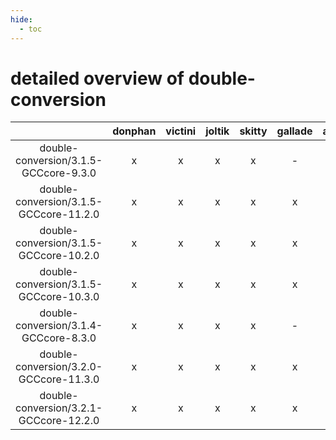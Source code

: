 ```yaml
---
hide:
  - toc
---
```


detailed overview of double-conversion
======================================

| |donphan|victini|joltik|skitty|gallade|accelgor|swalot|doduo|
| :---: | :---: | :---: | :---: | :---: | :---: | :---: | :---: | :---: |
|double-conversion/3.1.5-GCCcore-9.3.0|x|x|x|x|-|-|x|x|
|double-conversion/3.1.5-GCCcore-11.2.0|x|x|x|x|x|x|x|x|
|double-conversion/3.1.5-GCCcore-10.2.0|x|x|x|x|x|x|x|x|
|double-conversion/3.1.5-GCCcore-10.3.0|x|x|x|x|x|x|x|x|
|double-conversion/3.1.4-GCCcore-8.3.0|x|x|x|x|-|x|x|x|
|double-conversion/3.2.0-GCCcore-11.3.0|x|x|x|x|x|x|x|x|
|double-conversion/3.2.1-GCCcore-12.2.0|x|x|x|x|x|x|x|x|
